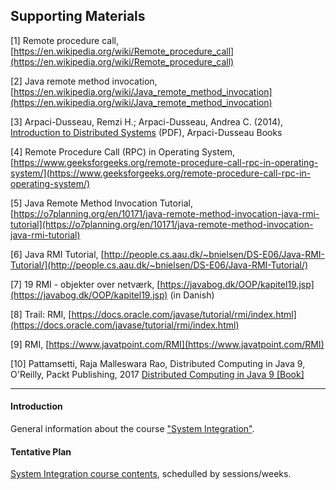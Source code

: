## Supporting Materials

[1] Remote procedure call, [https://en.wikipedia.org/wiki/Remote_procedure_call](https://en.wikipedia.org/wiki/Remote_procedure_call)

[2] Java remote method invocation, [https://en.wikipedia.org/wiki/Java_remote_method_invocation](https://en.wikipedia.org/wiki/Java_remote_method_invocation)

[3] Arpaci-Dusseau, Remzi H.; Arpaci-Dusseau, Andrea C. (2014), [Introduction to Distributed Systems](http://pages.cs.wisc.edu/~remzi/OSTEP/dist-intro.pdf) (PDF), Arpaci-Dusseau Books

[4] Remote Procedure Call (RPC) in Operating System, [https://www.geeksforgeeks.org/remote-procedure-call-rpc-in-operating-system/](https://www.geeksforgeeks.org/remote-procedure-call-rpc-in-operating-system/)

[5] Java Remote Method Invocation Tutorial, [https://o7planning.org/en/10171/java-remote-method-invocation-java-rmi-tutorial](https://o7planning.org/en/10171/java-remote-method-invocation-java-rmi-tutorial)

[6] Java RMI Tutorial, [http://people.cs.aau.dk/~bnielsen/DS-E06/Java-RMI-Tutorial/](http://people.cs.aau.dk/~bnielsen/DS-E06/Java-RMI-Tutorial/)

[7] 19 RMI - objekter over netværk, [https://javabog.dk/OOP/kapitel19.jsp](https://javabog.dk/OOP/kapitel19.jsp) (in Danish)

[8] Trail: RMI, [https://docs.oracle.com/javase/tutorial/rmi/index.html](https://docs.oracle.com/javase/tutorial/rmi/index.html)

[9] RMI, [https://www.javatpoint.com/RMI](https://www.javatpoint.com/RMI)

[10] Pattamsetti, Raja Malleswara Rao, Distributed Computing in Java 9, O'Reilly, Packt Publishing, 2017 [Distributed Computing in Java 9 [Book]](http://210.47.10.86:8032/2017/P5551.pdf)

***

#### Introduction
General information about the course ["System Integration"](https://datsoftlyngby.github.io/soft2019fall/SI/course-info.html).
#### Tentative Plan
[System Integration course contents](https://datsoftlyngby.github.io/soft2019fall-si/Info/tentative-plan.md), schedulled by sessions/weeks.
